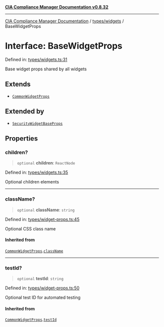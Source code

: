 [**CIA Compliance Manager Documentation v0.8.32**](../../../README.md)

***

[CIA Compliance Manager Documentation](../../../modules.md) / [types/widgets](../README.md) / BaseWidgetProps

# Interface: BaseWidgetProps

Defined in: [types/widgets.ts:31](https://github.com/Hack23/cia-compliance-manager/blob/0dc9a11e510cc2f2986e7debe532892627f2b00f/src/types/widgets.ts#L31)

Base widget props shared by all widgets

## Extends

- [`CommonWidgetProps`](../../interfaces/CommonWidgetProps.md)

## Extended by

- [`SecurityWidgetBaseProps`](SecurityWidgetBaseProps.md)

## Properties

### children?

> `optional` **children**: `ReactNode`

Defined in: [types/widgets.ts:35](https://github.com/Hack23/cia-compliance-manager/blob/0dc9a11e510cc2f2986e7debe532892627f2b00f/src/types/widgets.ts#L35)

Optional children elements

***

### className?

> `optional` **className**: `string`

Defined in: [types/widget-props.ts:45](https://github.com/Hack23/cia-compliance-manager/blob/0dc9a11e510cc2f2986e7debe532892627f2b00f/src/types/widget-props.ts#L45)

Optional CSS class name

#### Inherited from

[`CommonWidgetProps`](../../interfaces/CommonWidgetProps.md).[`className`](../../interfaces/CommonWidgetProps.md#classname)

***

### testId?

> `optional` **testId**: `string`

Defined in: [types/widget-props.ts:50](https://github.com/Hack23/cia-compliance-manager/blob/0dc9a11e510cc2f2986e7debe532892627f2b00f/src/types/widget-props.ts#L50)

Optional test ID for automated testing

#### Inherited from

[`CommonWidgetProps`](../../interfaces/CommonWidgetProps.md).[`testId`](../../interfaces/CommonWidgetProps.md#testid)
